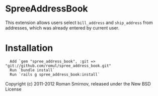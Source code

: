 SpreeAddressBook
================

This extension allows users select `bill_address` and `ship_address` from addresses, which was already entered by current user.


Installation
============

      Add `gem "spree_address_book", :git => "git://github.com/romul/spree_address_book.git"
      Run `bundle install`
      Run `rails g spree_address_book:install`


Copyright (c) 2011-2012 Roman Smirnov, released under the New BSD License
